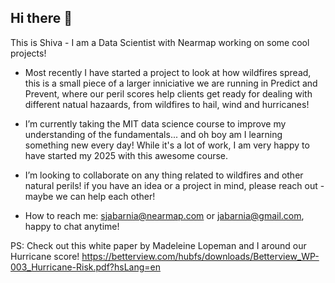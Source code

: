 ## Hi there 👋

This is Shiva - I am a Data Scientist with Nearmap working on some cool projects!
- Most recently I have started a project to look at how wildfires spread, this is a small piece of a larger inniciative we are running in Predict and Prevent, where our peril scores help clients get ready for dealing with different natual hazaards, from wildfires to hail, wind and hurricanes!

- I’m currently taking the MIT data science course to improve my understanding of the fundamentals... and oh boy am I learning something new every day! While it's a lot of work, I am very happy to have started my 2025 with this awesome course. 
- I’m looking to collaborate on any thing related to wildfires and other natural perils! if you have an idea or a project in mind, please reach out - maybe we can help each other!
- How to reach me: sjabarnia@nearmap.com or jabarnia@gmail.com, happy to chat anytime!


PS: 
Check out this white paper by Madeleine Lopeman and I around our Hurricane score!
https://betterview.com/hubfs/downloads/Betterview_WP-003_Hurricane-Risk.pdf?hsLang=en

